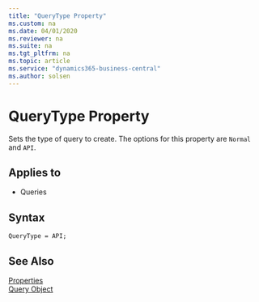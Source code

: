 ```yaml
---
title: "QueryType Property"
ms.custom: na
ms.date: 04/01/2020
ms.reviewer: na
ms.suite: na
ms.tgt_pltfrm: na
ms.topic: article
ms.service: "dynamics365-business-central"
ms.author: solsen
---
```

 
# QueryType Property
Sets the type of query to create. The options for this property are `Normal` and `API`.

## Applies to  
- Queries

## Syntax
```
QueryType = API;
```

## See Also  
 [Properties](devenv-properties.md)   
 [Query Object](../devenv-query-object.md)
